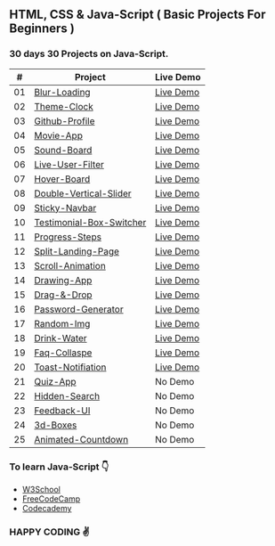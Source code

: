 ## HTML, CSS & Java-Script  ( Basic Projects For Beginners )


### 30 days 30 Projects on Java-Script.


|  #  | Project                                                                                                  | Live Demo                                      |
| :-: | -------------------------------------------------------------------------------------------------------- | ---------------------------------------------- |
| 01  | [Blur-Loading](https://github.com/amisha26/10-days-10-Projects-JS/tree/master/Blurry-Loading) | [Live Demo](https://blur-loading.netlify.app/)      |
| 02  | [Theme-Clock](https://github.com/amisha26/10-days-10-Projects-JS/tree/master/Theme-Clock)      | [Live Demo](https://digi-tal.netlify.app/) |
| 03  | [Github-Profile](https://github.com/amisha26/10-days-10-Projects-JS/tree/master/Github-Profiles)      | [Live Demo](https://github-pro.netlify.app/) |
| 04  | [Movie-App](https://github.com/amisha26/10-days-10-Projects-JS/tree/master/Movie-App)      | [Live Demo](https://movie-listss.netlify.app/) |
| 05  | [Sound-Board](https://github.com/amisha26/10-days-10-Projects-JS/tree/master/Sound-Board)      | [Live Demo](https://sound-boards.netlify.app/) |
| 06  | [Live-User-Filter](https://github.com/amisha26/10-days-10-Projects-JS/tree/master/Live-User-Filter)      | [Live Demo](https://filters-users.netlify.app/) |
| 07  | [Hover-Board](https://github.com/amisha26/10-days-10-Projects-JS/tree/master/HoverBoard)      | [Live Demo](https://hover-booard.netlify.app/) |
| 08  | [Double-Vertical-Slider](https://github.com/amisha26/10-days-10-Projects-JS/tree/master/Double-Vertical-Slider)      | [Live Demo](https://slider-double2.netlify.app/) |
 09  | [Sticky-Navbar](https://github.com/amisha26/10-days-10-Projects-JS/tree/master/Sticky-Navbar)      | [Live Demo](https://sticky-bar.netlify.app/) |
  10  | [Testimonial-Box-Switcher](https://github.com/amisha26/10-days-10-Projects-JS/tree/master/Testimonial-Box-Switcher)      | [Live Demo](https://test-switvh.netlify.app/) |
| 11  | [Progress-Steps](https://github.com/amisha26/10-days-10-Projects-JS/tree/master/Progress-Steps)      | [Live Demo](https://dreamy-bardeen-39f197.netlify.app/) |
| 12  | [Split-Landing-Page](https://github.com/amisha26/10-days-10-Projects-JS/tree/master/Split-Landing-Page)      | [Live Demo](https://sleepy-meitner-1db137.netlify.app/) |
| 13  | [Scroll-Animation](https://github.com/amisha26/10-days-10-Projects-JS/tree/master/Scroll-Animation)      | [Live Demo](https://pedantic-turing-6693da.netlify.app/) |
| 14  | [Drawing-App](https://github.com/amisha26/10-days-10-Projects-JS/tree/master/Drawing-App)      | [Live Demo](https://vigorous-hypatia-58cbd6.netlify.app/) |
| 15  | [Drag-&-Drop](https://github.com/amisha26/10-days-10-Projects-JS/tree/master/Drag-&-Drop)      | [Live Demo](https://thirsty-bell-b55801.netlify.app/) |
| 16  | [Password-Generator](https://github.com/amisha26/10-days-10-Projects-JS/tree/master/Password-Generator)      | [Live Demo](https://roentgen-f2e8b6.netlify.app/) |
| 17  | [Random-Img](https://github.com/amisha26/10-days-10-Projects-JS/tree/master/Random-Img)      | [Live Demo](https://xenodochial-hoover-a8ab97.netlify.app/) |
| 18  | [Drink-Water](https://github.com/amisha26/10-days-10-Projects-JS/tree/master/Drink-Water)      | [Live Demo](https://admiring-fermat-215821.netlify.app/) |
| 19  | [Faq-Collaspe](https://github.com/amisha26/10-days-10-Projects-JS/tree/master/Faq-Collapse)      | [Live Demo](https://eloquent-bassi-414159.netlify.app/) |
| 20  | [Toast-Notifiation](https://github.com/amisha26/10-days-10-Projects-JS/tree/master/Toast-Notifiation)      | [Live Demo](https://keen-pare-964f33.netlify.app/) |
| 21  | [Quiz-App](https://github.com/amisha26/10-days-10-Projects-JS/tree/master/Quiz-App)      | No Demo |
| 22  | [Hidden-Search](https://github.com/amisha26/10-days-10-Projects-JS/tree/master/Hidden-Search)      | No Demo |
| 23  | [Feedback-UI](https://github.com/amisha26/10-days-10-Projects-JS/tree/master/Feedback-UI)      | No Demo |
| 24  | [3d-Boxes](https://github.com/amisha26/10-days-10-Projects-JS/tree/master/3d-Boxes)      | No Demo |
| 25  | [Animated-Countdown](https://github.com/amisha26/10-days-10-Projects-JS/tree/master/Animated-Countdown) | No Demo |

### To learn Java-Script 👇

* [W3School](https://www.w3schools.com/js/)
* [FreeCodeCamp](https://www.freecodecamp.org/learn/javascript-algorithms-and-data-structures/#basic-javascript)
* [Codecademy](https://www.codecademy.com/catalog/language/javascript)

### HAPPY CODING ✌️